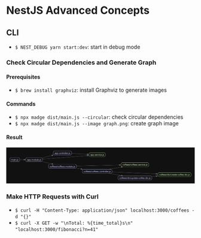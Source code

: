 # NestJS Advanced Concepts

## CLI

- `$ NEST_DEBUG yarn start:dev`: start in debug mode

### Check Circular Dependencies and Generate Graph

#### Prerequisites

- `$ brew install graphviz`: install Graphviz to generate images

#### Commands

- `$ npx madge dist/main.js --circular`: check circular dependencies
- `$ npx madge dist/main.js --image graph.png`: create graph image

#### Result

![Madge graph result](./graph.png)

### Make HTTP Requests with Curl

- `$ curl -H "Content-Type: application/json" localhost:3000/coffees -d "{}"`
- `$ curl -X GET -w "\nTotal: %{time_total}s\n" "localhost:3000/fibonacci?n=41"`
